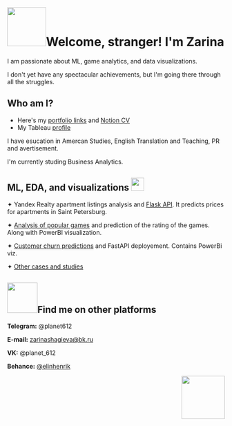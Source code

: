 <h1 align="left"> <img src="https://media1.giphy.com/media/v1.Y2lkPTc5MGI3NjExMWh1bDN3MW10ZDAwNmwwcnllNXZzdXJ4eHo3YW1ncmt6ZHN0anFzaSZlcD12MV9pbnRlcm5hbF9naWZfYnlfaWQmY3Q9cw/j8UxjCDIYG0m7ZiBJk/giphy.gif" height="90">Welcome, stranger! I'm Zarina</h1>

<p> </p>


I am passionate about ML, game analytics, and data visualizations. 

I don't yet have any spectacular achievements, but I'm going there through all the struggles.


<p> </p>


<h2> Who am I? </h2>

- Here's my [portfolio links](https://www.figma.com/proto/btlZBbSRts0T7hBAqyD6Th/Untitled?node-id=1-2&mode=design&t=DZyLOxtP5XMpuQa8-1) and [Notion CV](https://charming-beryllium-a1c.notion.site/CV-Zarina-Shagieva-ed5eb9d047424d29956667a9d8a50884?pvs=4)
- My Tableau [profile](https://public.tableau.com/app/profile/zarina.shagieva)

I have esucation in Amercan Studies, English Translation and Teaching, PR and avertisement. 

I'm currently studing Business Analytics.

<h2> ML, EDA, and visualizations <img
src= "https://media1.giphy.com/media/v1.Y2lkPTc5MGI3NjExZWczMDM3bWRka3M2MGg1ZjNpM3Y1ZjVubTdrdjlycjV5YnlpZTd1YiZlcD12MV9pbnRlcm5hbF9naWZfYnlfaWQmY3Q9cw/qFLRvsm1HoJFe/giphy.gif"height="30"></h2>

✦ Yandex Realty apartment listings analysis and [Flask API](https://github.com/Ina612/flaskProject-on-Yandex-Realty-apartment-listsings). It predicts prices for apartments in Saint Petersburg. 

✦ [Analysis of popular games](https://github.com/Ina612/popular-games) and prediction of the rating of the games. Along with PowerBI visualization.

✦ [Customer churn predictions](https://github.com/Ina612/Churn-predictions) and FastAPI deployement. Contains PowerBi viz.

✦ [Other cases and studies](https://github.com/Ina612/Portfolio)

<h2 align="left"> <img src="https://media2.giphy.com/media/v1.Y2lkPTc5MGI3NjExc2RzbnI2Z3gyNDljOTZqd3E5azZqdDY0NXNscjhvdDB2bDRxazh1aCZlcD12MV9pbnRlcm5hbF9naWZfYnlfaWQmY3Q9cw/l378jPrN9utcV2Qgg/giphy.gif" height="70">Find me on other platforms</h2>

**Telegram:** @planet612

**E-mail:** zarinashagieva@bk.ru

**VK:** @planet_612

**Behance:** [@elinhenrik](https://www.behance.net/elinhenrik)
<p align="right"> <img src="https://media3.giphy.com/media/EorFtyTgaJtvQmG0aG/giphy.gif?cid=ecf05e47mi1nprnuuo66tzdgue9ys324w5bvgzp7dmc8fc7a&ep=v1_gifs_related&rid=giphy.gif&ct=s" height="100"></p>
